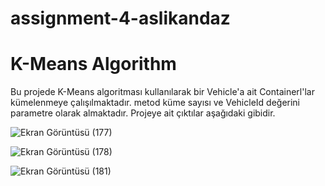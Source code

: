 # assignment-4-aslikandaz
# K-Means Algorithm
Bu projede K-Means algoritması kullanılarak bir Vehicle'a ait Containerl'lar kümelenmeye çalışılmaktadır. metod küme sayısı ve VehicleId değerini parametre olarak almaktadır. Projeye ait çıktılar aşağıdaki gibidir.

![Ekran Görüntüsü (177)](https://user-images.githubusercontent.com/79531642/189432141-733529a1-7fde-4a48-a590-7441a80a89bc.png)

![Ekran Görüntüsü (178)](https://user-images.githubusercontent.com/79531642/189432284-e7b4b5fe-7123-4d04-a849-bd484dd7bd52.png)

![Ekran Görüntüsü (181)](https://user-images.githubusercontent.com/79531642/189432309-1414a889-30f8-4468-a0d1-51b270b5dac7.png)

